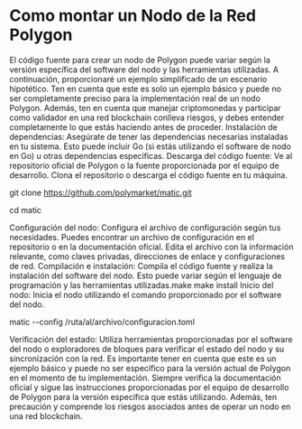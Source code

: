 # Como montar un Nodo de la Red Polygon

El código fuente para crear un nodo de Polygon puede variar según la versión específica del software del nodo y las herramientas utilizadas. A continuación, proporcionaré un ejemplo simplificado de un escenario hipotético. Ten en cuenta que este es solo un ejemplo básico y puede no ser completamente preciso para la implementación real de un nodo Polygon. Además, ten en cuenta que manejar criptomonedas y participar como validador en una red blockchain conlleva riesgos, y debes entender completamente lo que estás haciendo antes de proceder.
Instalación de dependencias: Asegúrate de tener las dependencias necesarias instaladas en tu sistema. Esto puede incluir Go (si estás utilizando el software de nodo en Go) u otras dependencias específicas.
Descarga del código fuente: Ve al repositorio oficial de Polygon o la fuente proporcionada por el equipo de desarrollo. Clona el repositorio o descarga el código fuente en tu máquina.

git clone https://github.com/polymarket/matic.git 

cd matic

Configuración del nodo: Configura el archivo de configuración según tus necesidades. Puedes encontrar un archivo de configuración en el repositorio o en la documentación oficial. Edita el archivo con la información relevante, como claves privadas, direcciones de enlace y configuraciones de red.
Compilación e instalación: Compila el código fuente y realiza la instalación del software del nodo. Esto puede variar según el lenguaje de programación y las herramientas utilizadas.make make install
Inicio del nodo: Inicia el nodo utilizando el comando proporcionado por el software del nodo.

matic --config /ruta/al/archivo/configuracion.toml

Verificación del estado: Utiliza herramientas proporcionadas por el software del nodo o exploradores de bloques para verificar el estado del nodo y su sincronización con la red.
Es importante tener en cuenta que este es un ejemplo básico y puede no ser específico para la versión actual de Polygon en el momento de tu implementación. Siempre verifica la documentación oficial y sigue las instrucciones proporcionadas por el equipo de desarrollo de Polygon para la versión específica que estás utilizando. Además, ten precaución y comprende los riesgos asociados antes de operar un nodo en una red blockchain.
